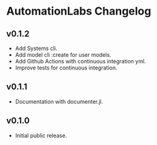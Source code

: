 # AutomationLabs Changelog

## v0.1.2

* Add Systems cli.
* Add model cli :create for user models.
* Add Github Actions with continuous integration yml.
* Improve tests for continuous integration.

## v0.1.1

* Documentation with documenter.jl.

## v0.1.0

* Initial public release.
